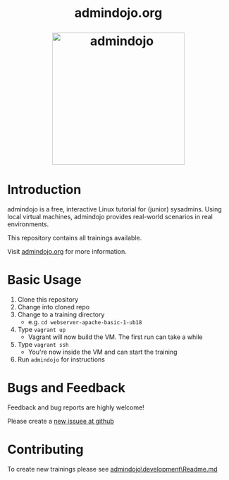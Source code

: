 <h1 align="center">
  <p align="center">admindojo.org</p>
  <a href="https://admindojo.org"><img height="300" src="https://admindojo.org/themes/admindojo/static/img/dojo_round.png" alt="admindojo"></a>
</h1>

# Introduction

admindojo is a free, interactive Linux tutorial for (junior) sysadmins.
Using local virtual machines, admindojo provides real-world scenarios in real environments.

This repository contains all trainings available.

Visit [admindojo.org](https://admindojo.org/getting-started) for more information.


# Basic Usage

1. Clone this repository
2. Change into cloned repo
2. Change to a training directory
    - e.g. `cd webserver-apache-basic-1-ub18`
3. Type `vagrant up`
    - Vagrant will now build the VM. The first run can take a while 
4. Type `vagrant ssh`
    - You're now inside the VM and can start the training
5. Run `admindojo` for instructions


# Bugs and Feedback

Feedback and bug reports are highly welcome!

Please create a [new issuee at github](https://github.com/admindojo/admindojo-training/issues/new)

# Contributing

To create new trainings please see [admindojo\development\Readme.md](https://github.com/admindojo/admindojo-training/blob/master/admindojo/development/Readme.md)
